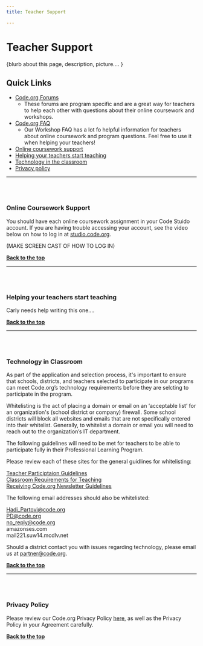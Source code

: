 ```yaml
---
title: Teacher Support

---
```

<a id="top"></a>

# Teacher Support

{blurb about this page, description, picture.... }

## Quick Links

- [Code.org Forums](http://forums.code.org)<br/>
	- These forums are program specific and are a great way for teachers to help each other with questions about their online coursework and workshops.
- [Code.org FAQ](/educate/pd/15-16/faq)<br/>
	- Our Workshop FAQ has a lot fo helpful information for teachers about online coursework and program questions. Feel free to use it when helping your teachers! 
- [Online coursework support](#online)<br/>
- [Helping your teachers start teaching](#teaching)<br/>
- [Technology in the classroom](#technology)<br/>
- [Privacy policy](#privacy)


________________
<a id="csp"></a>
<br/>
<br/>

<a id="online"></a>
### **Online Coursework Support**

You should have each online coursework assignment in your Code Stuido account. If you are having trouble accessing your account, see the video below on how to log in at [studio.code.org](studio.code.org).

(MAKE SCREEN CAST OF HOW TO LOG IN)

[**Back to the top**](#top)
<br/>


________________
<a id="teaching"></a>
<br/>
<br/>

### **Helping your teachers start teaching**

Carly needs help writing this one....

[**Back to the top**](#top)
<br/>

________________
<a id="technology"></a>
<br/>
<br/>

### **Technology in Classroom**

As part of the application and selection process, it's important to ensure that schools, districts, and teachers selected to participate in our programs can meet Code.org’s technology requirements before they are selcting to participate in the program. 

Whitelisting is the act of placing a domain or email on an ‘acceptable list’ for an organization's (school district or company) firewall. Some school districts will block all websites and emails that are not specifically entered into their whitelist. Generally, to whitelist a domain or email you will need to reach out to the organization’s IT department.    

The following guidelines will need to be met for teachers to be able to participate fully in their Professional Learning Program.   

Please review each of these sites for the general guidlines for whitelisting:

[Teacher Participtaion Guidelines](/educate/it) <br/>
[Classroom Requirements for Teaching](/educate/pd/supports) <br/>
[Receiving Code.org Newsletter Guidelines](http://mailchimp.com/about/ips/?_ga=1.79156244.163239085.1437758796) <br/>

The following email addresses should also be whitelisted:

Hadi_Partovi@code.org<br/>
PD@code.org<br/>
no_reply@code.org<br/>
amazonses.com <br/>
mail221.suw14.mcdlv.net<br/>

Should a district contact you with issues regarding technology, please email us at partner@code.org.

[**Back to the top**](#top)
<br/>

________________
<a id="privacy"></a>
<br/>
<br/>

### **Privacy Policy**

Please review our Code.org Privacy Policy [here](/privacy), as well as the Privacy Policy in your Agreement carefully.




[**Back to the top**](#top)
<br/>

